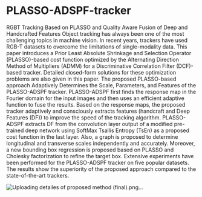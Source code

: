 # PLASSO-ADSPF-tracker
RGBT Tracking Based on PLASSO ‎and Quality Aware Fusion of Deep and Handcrafted Features
Object tracking has always been one of the most challenging topics in machine vision. In recent years, trackers ‎have used RGB-T datasets to overcome the limitations of single-modality data. This paper introduces a Prior ‎Least Absolute Shrinkage and Selection Operator (PLASSO)-based cost function optimized by the Alternating ‎Direction Method of Multipliers (ADMM) for a Discriminative Correlation Filter (DCF)-based tracker. Detailed ‎closed-form solutions for these optimization problems are also given in this paper. The proposed PLASSO-based ‎approach Adaptively Determines the Scale, Parameters, and Features of the PLASSO-ADSPF tracker. PLASSO-‎ADSPF first finds the response map in the Fourier domain for the input images and then uses an efficient ‎adaptive function to fuse the results. Based on the response maps, the proposed tracker adaptively and ‎consciously extracts features (handcraft and Deep Features (DF)) to improve the speed of the tracking algorithm. ‎PLASSO-ADSPF extracts DF from the convolution layer output of a modified pre-trained deep network using ‎SoftMax Tsallis Entropy (TsEn) as a proposed cost function in the last layer. Also, a graph is proposed to ‎determine longitudinal and transverse scales independently and accurately. Moreover, a new bounding box ‎regression is proposed based on PLASSO and Cholesky factorization to refine the target box. Extensive ‎experiments have been performed for the PLASSO-ADSPF tracker on five popular datasets. The results show the ‎superiority of the proposed approach compared to the state-of-the-art trackers.‎

![Uploading detailes of proposed method (final).png…]()
